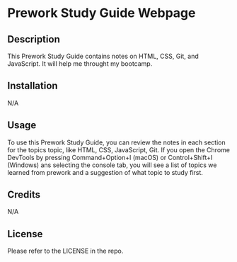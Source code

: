 # Prework Study Guide Webpage

## Description

This Prework Study Guide contains notes on HTML, CSS, Git, and JavaScript. It will help me throught my bootcamp.

## Installation

N/A

## Usage

To use this Prework Study Guide, you can review the notes in each section for the topics topic, like HTML, CSS, JavaScript, Git. If you open the Chrome DevTools by pressing Command+Option+I (macOS) or Control+Shift+I (Windows) ans selecting the console tab, you will see a list of topics we learned from prework and a suggestion of what topic to study first.

## Credits

N/A

## License

Please refer to the LICENSE in the repo.

